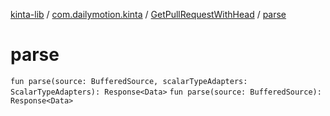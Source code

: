 [kinta-lib](../../index.md) / [com.dailymotion.kinta](../index.md) / [GetPullRequestWithHead](index.md) / [parse](./parse.md)

# parse

`fun parse(source: BufferedSource, scalarTypeAdapters: ScalarTypeAdapters): Response<Data>`
`fun parse(source: BufferedSource): Response<Data>`